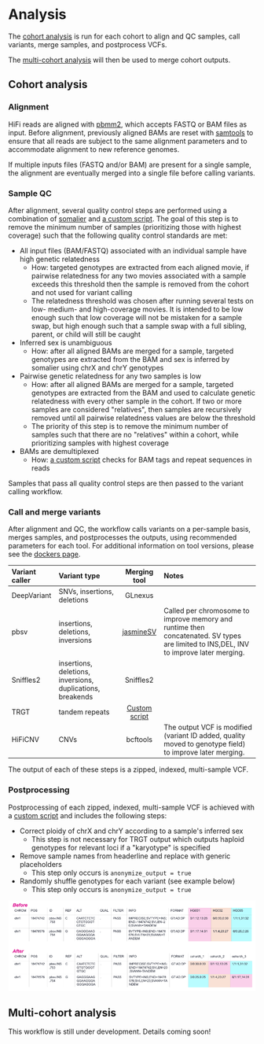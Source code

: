 # Analysis

The [cohort analysis](#cohort-analysis) is run for each cohort to align and QC samples, call variants, merge samples, and postprocess VCFs.

The [multi-cohort analysis](#multi-cohort-analysis) will then be used to merge cohort outputs.


## Cohort analysis

### Alignment

HiFi reads are aligned with [pbmm2](https://github.com/PacificBiosciences/pbmm2), which accepts FASTQ or BAM files as input. Before alignment, previously aligned BAMs are reset with [samtools](https://github.com/samtools) to ensure that all reads are subject to the same alignment parameters and to accommodate alignment to new reference genomes.

If multiple inputs files (FASTQ and/or BAM) are present for a single sample, the alignment are eventually merged into a single file before calling variants.

### Sample QC

After alignment, several quality control steps are performed using a combination of [somalier](https://github.com/brentp/somalier) and [a custom script](../docker/somalier/scripts/screen_related_samples.py). The goal of this step is to remove the minimum number of samples (prioritizing those with highest coverage) such that the following quality control standards are met:

- All input files (BAM/FASTQ) associated with an individual sample have high genetic relatedness
  - How: targeted genotypes are extracted from each aligned movie, if pairwise relatedness for any two movies associated with a sample exceeds this threshold then the sample is removed from the cohort and not used for variant calling
  - The relatedness threshold was chosen after running several tests on low- medium- and high-coverage movies. It is intended to be low enough such that low coverage will not be mistaken for a sample swap, but high enough such that a sample swap with a full sibling, parent, or child will still be caught
- Inferred sex is unambiguous
  - How: after all aligned BAMs are merged for a sample, targeted genotypes are extracted from the BAM and sex is inferred by somalier using chrX and chrY genotypes
- Pairwise genetic relatedness for any two samples is low
  - How: after all aligned BAMs are merged for a sample, targeted genotypes are extracted from the BAM and used to calculate genetic relatedness with every other sample in the cohort. If two or more samples are considered "relatives", then samples are recursively removed until all pairwise relatedness values are below the threshold
  - The priority of this step is to remove the minimum number of samples such that there are no "relatives" within a cohort, while prioritizing samples with highest coverage
- BAMs are demultiplexed
  - How: [a custom script](../docker/samtools/scripts/peek-a-bam.py) checks for BAM tags and repeat sequences in reads

Samples that pass all quality control steps are then passed to the variant calling workflow.

### Call and merge variants

After alignment and QC, the workflow calls variants on a per-sample basis, merges samples, and postprocesses the outputs, using recommended parameters for each tool. For additional information on tool versions, please see the [dockers page](dockers.md).

| Variant caller | Variant type | Merging tool | Notes |
| :- | :- | :-: | :- |
| DeepVariant | SNVs, insertions, deletions | GLnexus | |
| pbsv | insertions, deletions, inversions | [jasmineSV](https://github.com/mkirsche/Jasmine) | Called per chromosome to improve memory and runtime then concatenated. SV types are limited to INS,DEL, INV to improve later merging. |
| Sniffles2 | insertions, deletions, inversions, duplications, breakends | Sniffles2 | |
| TRGT | tandem repeats | [Custom script](../docker/vcfparser/scripts/merge_trgt_vcfs.py) | |
| HiFiCNV | CNVs | bcftools | The output VCF is modified (variant ID added, quality moved to genotype field) to improve later merging. |

The output of each of these steps is a zipped, indexed, multi-sample VCF.


### Postprocessing

Postprocessing of each zipped, indexed, multi-sample VCF is achieved with a [custom script](../docker/vcfparser/scripts/postprocess_joint_vcf.py) and includes the following steps:

- Correct ploidy of chrX and chrY according to a sample's inferred sex
  - This step is not necessary for TRGT output which outputs haploid genotypes for relevant loci if a "karyotype" is specified
- Remove sample names from headerline and replace with generic placeholders
  - This step only occurs is `anonymize_output = true`
- Randomly shuffle genotypes for each variant (see example below)
  - This step only occurs is `anonymize_output = true`

![De-identified VCF example](sources/anonymize_output_example.png)

## Multi-cohort analysis

This workflow is still under development. Details coming soon!
